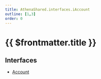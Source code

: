 ```yaml
---
title: AthenaShared.interfaces.iAccount
outline: [1,3]
order: 0
---
```


# {{ $frontmatter.title }}


## Interfaces

- [Account](../interfaces/shared_interfaces_iAccount_Account.md)
